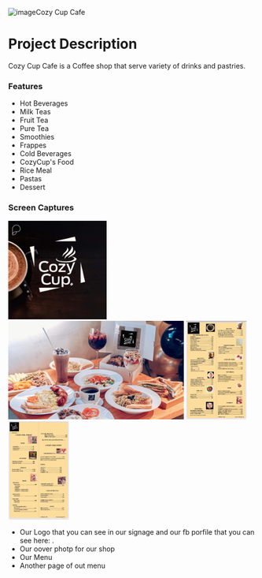 ![image](https://github.com/user-attachments/assets/8da03556-80c4-453f-98fc-bd7aabd1deb6)Cozy Cup Cafe

<h1>Project Description</h1>
<p>Cozy Cup Cafe is a Coffee shop that serve variety of drinks and pastries.</p>

<h3>Features</h3>
<ul>
  <li>Hot Beverages</li>
  <li>Milk Teas</li>
  <li>Fruit Tea</li>
  <li>Pure Tea</li>
  <li>Smoothies</li>
  <li>Frappes</li>
  <li>Cold Beverages</li>
  <li>CozyCup's Food</li>
  <li>Rice Meal</li>
  <li>Pastas</li>
  <li>Dessert</li>
</ul>

<h3>Screen Captures</h3>
<img src = cozycuplogo.jpg height = "200"> <img src = cover.png height = "200"> <img src = fullmenu.jpg height = "200"> <img src = fullmenu2.jpg height = "200">
<ul>
  <li>Our Logo that you can see in our signage and our fb porfile that you can see here: <a href = "https://www.facebook.com/cozycup.com.ph"></a>.</li>
  <li>Our oover photp for our shop</li>
  <li>Our Menu</li>
  <li>Another page of out menu</li>
</ul>
